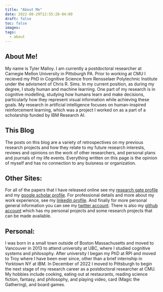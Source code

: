 ```yaml
---
title: "About Me"
date: 2022-08-29T12:55:28-04:00
draft: false
toc: false
images:
tags:
  - about
---
```

## About Me! 

My name is Tyler Malloy. I am currently a postdoctoral researcher at Carnegie Mellon University in Pittsburgh PA. Prior to working at CMU I recieved my PhD in Cognitive Science from Rensselaer Polytechnic Institute under the advisment of Chris R. Sims. In my current position, as during my degree, I study human and machine learning. One part of my research is in cognitive modelling, studying how humans learn and make decisions, particularly how they represent visual information while achieving these goals. My research in artificial intelligence focuses on human-inspired reinforcement learning, which was a project I worked on as a part of a scholarship funded by IBM Research AI.

## This Blog 

The posts on this blog are a variety of retrospectives on my previous research projects and how they relate to my future research interests, reviews and opinions on the work of other researchers, and personal plans and journals of my life events. Everything written on this page is the opinion of myself and has no connection to any buisness or organization. 

## Other Sites: 

For all of the papers that I have released online see my [research gate profile](https://www.researchgate.net/profile/Tyler-Malloy) and my [google scholar profile](https://scholar.google.com/citations?user=gNvshb4AAAAJ&hl=en&oi=ao). For professional details and more about my work experience, see my [linkedin profile](https://www.linkedin.com/in/tyler-james-malloy/). And finally for more personal general information you can see my [twitter account](https://twitter.com/TylerJMalloy). There is also my [github account](https://github.com/TylerJamesMalloy) which has my personal projects and some research projects that can be made available. 


## Personal: 

I was born in a small town outside of Boston Massachusetts and moved to Vancouver in 2013 to attend university at UBC, where I studied cognitive systems and philosophy. After university I began my PhD at RPI and moved to Troy where I have been ever since, other than a brief internship in Yorktown NY at IBM. In December of 2022 I moved to Pittsburgh to begin the next stage of my research career as a postdoctoral researcher at CMU. My hobbies include cooking, eating out at restaurants, reading science fiction, fantasy, and philosophy, and playing video, card (Magic the Gathering), and board games. 